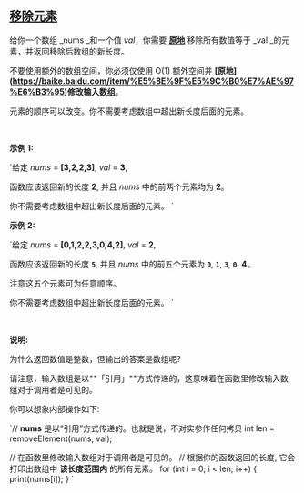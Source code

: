 ## [移除元素](https://leetcode-cn.com/problems/remove-element/)

给你一个数组 _nums _和一个值 _val_，你需要 **[原地](https://baike.baidu.com/item/%E5%8E%9F%E5%9C%B0%E7%AE%97%E6%B3%95)** 移除所有数值等于 _val _的元素，并返回移除后数组的新长度。

不要使用额外的数组空间，你必须仅使用 O(1) 额外空间并 **[原地] (https://baike.baidu.com/item/%E5%8E%9F%E5%9C%B0%E7%AE%97%E6%B3%95)修改输入数组**。

元素的顺序可以改变。你不需要考虑数组中超出新长度后面的元素。

 

**示例 1:**

`给定 _nums_ = **[3,2,2,3]**, _val_ = **3**,

函数应该返回新的长度 **2**, 并且 _nums_ 中的前两个元素均为 **2**。

你不需要考虑数组中超出新长度后面的元素。
`

**示例 2:**

`给定 _nums_ = **[0,1,2,2,3,0,4,2]**, _val_ = **2**,

函数应该返回新的长度 **`5`**, 并且 _nums_ 中的前五个元素为 **`0`**, **`1`**, **`3`**, **`0`**, **4**。

注意这五个元素可为任意顺序。

你不需要考虑数组中超出新长度后面的元素。
`

 

**说明:**

为什么返回数值是整数，但输出的答案是数组呢?

请注意，输入数组是以**「引用」**方式传递的，这意味着在函数里修改输入数组对于调用者是可见的。

你可以想象内部操作如下:

`// **nums** 是以“引用”方式传递的。也就是说，不对实参作任何拷贝
int len = removeElement(nums, val);

// 在函数里修改输入数组对于调用者是可见的。
// 根据你的函数返回的长度, 它会打印出数组中 **该长度范围内** 的所有元素。
for (int i = 0; i < len; i++) {
    print(nums[i]);
}
`